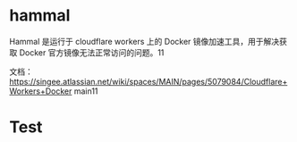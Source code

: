 # hammal

Hammal 是运行于 cloudflare workers 上的 Docker 镜像加速工具，用于解决获取 Docker 官方镜像无法正常访问的问题。11

文档： https://singee.atlassian.net/wiki/spaces/MAIN/pages/5079084/Cloudflare+Workers+Docker main11

# Test
